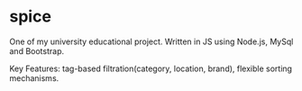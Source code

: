 # spice

One of my university educational project. Written in JS using Node.js, MySql and Bootstrap.

Key Features: tag-based filtration(category, location, brand), flexible sorting mechanisms.


